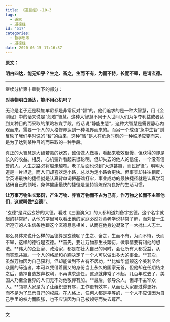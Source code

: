 ```yaml
---
title: 《道德经》-10-3
tags:
  - 道家
  - 道德经
id: '517'
categories:
  - 哲学思考
  - 道德经
date: 2020-06-15 17:16:37
---
```


**原文：**

**明白四达，能无知乎？生之、畜之，生而不有，为而不恃，长而不宰，是谓玄德。**
<!-- more -->
* * *

继续分析第十章剩下的部分：

**对事物明白通达，能不用心机吗？**

无论是老子还是释加牟尼都是非常反对“智”的。他们追求的是一种大智慧，用《金刚经》中的话来说是“般若”智慧。这种大智慧不同于人世间人们为争夺利益或者达到某种目的而采取的策略权谋手段。俗话说“静能生慧”，这种大智慧是需要静心内观而来，需要一个人的人格修养达到一种境界而来的。而另一个成语“急中生智”则反映了我们平时说的“智”的由来，这种“智”是人在危急时刻的一种临场应变而来，是为了达到某种目的而采取的一种手段。

真正的大智慧是大智若愚的状态，诚信做人做事，看起来收效很慢，但获得的却是长久的收益。相反，心机狡诈看起来很聪明，但却失去的他人的信任，一个没有信誉的人，人生之路必将越走越窄。老子后面也说到“大道甚夷，而民好径”。明明大道是一片坦途，而人们却喜欢走小路，总以为走小路会更快。但事实却往往相反，学英语最快的捷径就是认真背单词把基础打牢，事业成功的最快捷径就是认真学习钻研自己的领域，身体健康最快的捷径是坚持锻炼保持良好的生活习惯。

**让万事万物生长繁衍，产生万物、养育万物而不占为己有，作万物之长而不主宰他们，这就叫做“玄德”。**

“玄德”是深远玄妙的大德。看过《三国演义》的人都知道刘备字玄德。这个名字就起的非常好，从他的字里可以看出他的家庭必然对黄老学说非常了解，而刘备一生所遵守的人生信条也跟这个玄德息息相关，从而在他身边凝聚了一大批仁人志士。

那么具体来说什么样的品德算是玄德呢？生之、畜之，生而不有，为而不恃，长而不宰，这样的德行是玄德。**首先，要让万物都生长繁衍，做事情要有利他的想法。**伟大的企业家、政治家，都是在壮大自己的同时，会让所有人都受益，从而实现共赢。一个人的格局和心胸决定了一个人可以做出多大的事业。**其次，虽然万物因为自己获利，但却能做到不占有不居功。**比如华盛顿这个美利坚合众国的缔造者，本可以凭借着国父的身份当上永久的国家元首，但他却在任期结束之后，选择自选放弃权利，不再谋求连任。这点就非常了不起，几百年过去了，美国人乃至全世界的人们无不对他敬仰有加。**最后，领导众人，但却不主宰众人。**领导大家是为了让组织更有序，工作更有效率，从而让大家都过得更好，而不是为了显示自己的权威。在人格上，任何人都是平等的，一个人不应该因为自己手里的权力而膨胀，也不应该因为自己被领导而失去尊严。

* * *

文